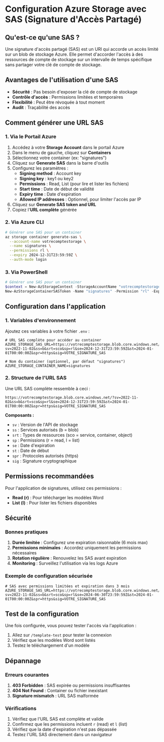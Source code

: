# Configuration Azure Storage avec SAS (Signature d'Accès Partagé)

## Qu'est-ce qu'une SAS ?

Une signature d'accès partagé (SAS) est un URI qui accorde un accès limité sur un blob de stockage Azure. Elle permet d'accorder l'accès à des ressources de compte de stockage sur un intervalle de temps spécifique sans partager votre clé de compte de stockage.

## Avantages de l'utilisation d'une SAS

- **Sécurité** : Pas besoin d'exposer la clé de compte de stockage
- **Contrôle d'accès** : Permissions limitées et temporaires
- **Flexibilité** : Peut être révoquée à tout moment
- **Audit** : Traçabilité des accès

## Comment générer une URL SAS

### 1. Via le Portail Azure

1. Accédez à votre **Storage Account** dans le portail Azure
2. Dans le menu de gauche, cliquez sur **Containers**
3. Sélectionnez votre container (ex: "signatures")
4. Cliquez sur **Generate SAS** dans la barre d'outils
5. Configurez les paramètres :
   - **Signing method** : Account key
   - **Signing key** : key1 ou key2
   - **Permissions** : Read, List (pour lire et lister les fichiers)
   - **Start time** : Date de début de validité
   - **Expiry time** : Date d'expiration
   - **Allowed IP addresses** : Optionnel, pour limiter l'accès par IP
6. Cliquez sur **Generate SAS token and URL**
7. Copiez l'**URL complète** générée

### 2. Via Azure CLI

```bash
# Générer une SAS pour un container
az storage container generate-sas \
  --account-name votrecomptestorage \
  --name signatures \
  --permissions rl \
  --expiry 2024-12-31T23:59:59Z \
  --auth-mode login
```

### 3. Via PowerShell

```powershell
# Générer une SAS pour un container
$context = New-AzStorageContext -StorageAccountName "votrecomptestorage" -UseConnectedAccount
New-AzStorageContainerSASToken -Name "signatures" -Permission "rl" -ExpiryTime (Get-Date).AddMonths(6) -Context $context
```

## Configuration dans l'application

### 1. Variables d'environnement

Ajoutez ces variables à votre fichier `.env` :

```env
# URL SAS complète pour accéder au container
AZURE_STORAGE_SAS_URL=https://votrecomptestorage.blob.core.windows.net/?sv=2022-11-02&ss=b&srt=sco&sp=rl&se=2024-12-31T23:59:59Z&st=2024-01-01T00:00:00Z&spr=https&sig=VOTRE_SIGNATURE_SAS

# Nom du container (optionnel, par défaut "signatures")
AZURE_STORAGE_CONTAINER_NAME=signatures
```

### 2. Structure de l'URL SAS

Une URL SAS complète ressemble à ceci :

```
https://votrecomptestorage.blob.core.windows.net/?sv=2022-11-02&ss=b&srt=sco&sp=rl&se=2024-12-31T23:59:59Z&st=2024-01-01T00:00:00Z&spr=https&sig=VOTRE_SIGNATURE_SAS
```

**Composants :**
- `sv` : Version de l'API de stockage
- `ss` : Services autorisés (b = blob)
- `srt` : Types de ressources (sco = service, container, object)
- `sp` : Permissions (r = read, l = list)
- `se` : Date d'expiration
- `st` : Date de début
- `spr` : Protocoles autorisés (https)
- `sig` : Signature cryptographique

## Permissions recommandées

Pour l'application de signatures, utilisez ces permissions :

- **Read (r)** : Pour télécharger les modèles Word
- **List (l)** : Pour lister les fichiers disponibles

## Sécurité

### Bonnes pratiques

1. **Durée limitée** : Configurez une expiration raisonnable (6 mois max)
2. **Permissions minimales** : Accordez uniquement les permissions nécessaires
3. **Rotation régulière** : Renouvelez les SAS avant expiration
4. **Monitoring** : Surveillez l'utilisation via les logs Azure

### Exemple de configuration sécurisée

```env
# SAS avec permissions limitées et expiration dans 3 mois
AZURE_STORAGE_SAS_URL=https://votrecomptestorage.blob.core.windows.net/?sv=2022-11-02&ss=b&srt=sco&sp=rl&se=2024-06-30T23:59:59Z&st=2024-01-01T00:00:00Z&spr=https&sig=VOTRE_SIGNATURE_SAS
```

## Test de la configuration

Une fois configurée, vous pouvez tester l'accès via l'application :

1. Allez sur `/template-test` pour tester la connexion
2. Vérifiez que les modèles Word sont listés
3. Testez le téléchargement d'un modèle

## Dépannage

### Erreurs courantes

1. **403 Forbidden** : SAS expirée ou permissions insuffisantes
2. **404 Not Found** : Container ou fichier inexistant
3. **Signature mismatch** : URL SAS malformée

### Vérifications

1. Vérifiez que l'URL SAS est complète et valide
2. Confirmez que les permissions incluent `r` (read) et `l` (list)
3. Vérifiez que la date d'expiration n'est pas dépassée
4. Testez l'URL SAS directement dans un navigateur

